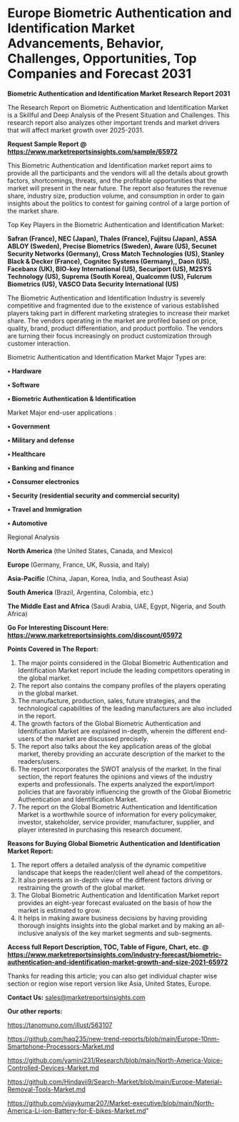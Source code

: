 # Europe Biometric Authentication and Identification Market Advancements, Behavior, Challenges, Opportunities, Top Companies and Forecast 2031

<strong>Biometric Authentication and Identification Market Research Report 2031</strong>

The Research Report on Biometric Authentication and Identification Market is a Skillful and Deep Analysis of the Present Situation and Challenges. This research report also analyzes other important trends and market drivers that will affect market growth over 2025-2031.

<strong>Request Sample Report @ <a href=https://www.marketreportsinsights.com/sample/65972>https://www.marketreportsinsights.com/sample/65972</a></strong>

This Biometric Authentication and Identification market report aims to provide all the participants and the vendors will all the details about growth factors, shortcomings, threats, and the profitable opportunities that the market will present in the near future. The report also features the revenue share, industry size, production volume, and consumption in order to gain insights about the politics to contest for gaining control of a large portion of the market share.

Top Key Players in the Biometric Authentication and Identification Market:

<strong>Safran (France), NEC (Japan), Thales (France), Fujitsu (Japan), ASSA ABLOY (Sweden), Precise Biometrics (Sweden), Aware (US), Secunet Security Networks (Germany), Cross Match Technologies (US), Stanley Black & Decker (France), Cognitec Systems (Germany),, Daon (US), Facebanx (UK), BIO-key International (US), Securiport (US), M2SYS Technology (US), Suprema (South Korea), Qualcomm (US), Fulcrum Biometrics (US), VASCO Data Security International (US)</strong>

The Biometric Authentication and Identification Industry is severely competitive and fragmented due to the existence of various established players taking part in different marketing strategies to increase their market share. The vendors operating in the market are profiled based on price, quality, brand, product differentiation, and product portfolio. The vendors are turning their focus increasingly on product customization through customer interaction.

Biometric Authentication and Identification Market Major Types are:

<strong>• Hardware

• Software

• Biometric Authentication & Identification</strong>

Market Major end-user applications :

<strong>• Government

• Military and defense

• Healthcare

• Banking and finance

• Consumer electronics

• Security (residential security and commercial security)

• Travel and Immigration

• Automotive</strong>

Regional Analysis

</u><strong><b>North America</b></strong> (the United States, Canada, and Mexico)

<strong><b>Europe </b></strong>(Germany, France, UK, Russia, and Italy)

<strong><b>Asia-Pacific</b></strong> (China, Japan, Korea, India, and Southeast Asia)

<strong><b>South America</b></strong> (Brazil, Argentina, Colombia, etc.)

<strong><b>The Middle East and Africa</b></strong> (Saudi Arabia, UAE, Egypt, Nigeria, and South Africa)

<strong>Go For Interesting Discount Here: <a href=https://www.marketreportsinsights.com/discount/65972>https://www.marketreportsinsights.com/discount/65972</a></strong>

<strong>Points Covered in The Report:</strong>
<ol>
  <li>The major points considered in the Global Biometric Authentication and Identification Market report include the leading competitors operating in the global market.</li>
  <li>The report also contains the company profiles of the players operating in the global market.</li>
  <li>The manufacture, production, sales, future strategies, and the technological capabilities of the leading manufacturers are also included in the report.</li>
  <li>The growth factors of the Global Biometric Authentication and Identification Market are explained in-depth, wherein the different end-users of the market are discussed precisely.</li>
  <li>The report also talks about the key application areas of the global market, thereby providing an accurate description of the market to the readers/users.</li>
  <li>The report incorporates the SWOT analysis of the market. In the final section, the report features the opinions and views of the industry experts and professionals. The experts analyzed the export/import policies that are favorably influencing the growth of the Global Biometric Authentication and Identification Market.</li>
  <li>The report on the Global Biometric Authentication and Identification Market is a worthwhile source of information for every policymaker, investor, stakeholder, service provider, manufacturer, supplier, and player interested in purchasing this research document.</li>
</ol>
<strong>Reasons for Buying Global Biometric Authentication and Identification Market Report:</strong>

<ol>
  <li>The report offers a detailed analysis of the dynamic competitive landscape that keeps the reader/client well ahead of the competitors.</li>
  <li>It also presents an in-depth view of the different factors driving or restraining the growth of the global market.</li>
  <li>The Global Biometric Authentication and Identification Market report provides an eight-year forecast evaluated on the basis of how the market is estimated to grow.</li>
  <li>It helps in making aware business decisions by having providing thorough insights insights into the global market and by making an all-inclusive analysis of the key market segments and sub-segments.</li>
</ol>
<strong>Access full Report Description, TOC, Table of Figure, Chart, etc. @ <a href=https://www.marketreportsinsights.com/industry-forecast/biometric-authentication-and-identification-market-growth-and-size-2021-65972>https://www.marketreportsinsights.com/industry-forecast/biometric-authentication-and-identification-market-growth-and-size-2021-65972</a></strong>


Thanks for reading this article; you can also get individual chapter wise section or region wise report version like Asia, United States, Europe.

<strong>Contact Us:</strong>
sales@marketreportsinsights.com

<strong>Our other reports:</strong>

<a href=https://tanomuno.com/illust/563107>https://tanomuno.com/illust/563107</a>

<a href=https://github.com/haq235/new-trend-reports/blob/main/Europe-10nm-Smartphone-Processors-Market.md>https://github.com/haq235/new-trend-reports/blob/main/Europe-10nm-Smartphone-Processors-Market.md</a>

<a href=https://github.com/yamini231/Research/blob/main/North-America-Voice-Controlled-Devices-Market.md>https://github.com/yamini231/Research/blob/main/North-America-Voice-Controlled-Devices-Market.md</a>

<a href=https://github.com/Hindavii9/Search-Market/blob/main/Europe-Material-Removal-Tools-Market.md>https://github.com/Hindavii9/Search-Market/blob/main/Europe-Material-Removal-Tools-Market.md</a>

<a href=https://github.com/vijaykumar207/Market-executive/blob/main/North-America-Li-ion-Battery-for-E-bikes-Market.md>https://github.com/vijaykumar207/Market-executive/blob/main/North-America-Li-ion-Battery-for-E-bikes-Market.md</a>"
